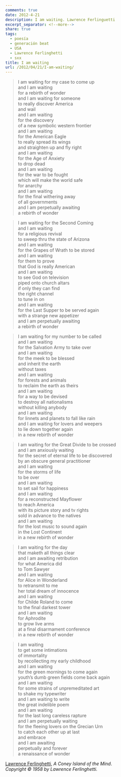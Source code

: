 ```yaml
---
comments: true
date: 2012-4-21
description: I am waiting. Lawrence Ferlinguetti
excerpt_separator: <!--more-->
share: true
tags:
  - poesía
  - generación beat
  - USA
  - Lawrence Ferlinghetti
  - sxx
title: I am waiting
url: /2012/04/21/I-am-waiting/
---
```



>I am waiting for my case to come up  
and I am waiting  
for a rebirth of wonder  
and I am waiting for someone  
to really discover America  
and wail<br/>
and I am waiting<br/>
for the discovery<br/>
of a new symbolic western frontier<br/>
and I am waiting<br/>
for the American Eagle<br/>
to really spread its wings<br/>
and straighten up and fly right<br/>
and I am waiting<br/>
for the Age of Anxiety<br/>
to drop dead<br/>
and I am waiting<br/>
for the war to be fought<br/>
which will make the world safe<br/>
for anarchy<br/>
and I am waiting<br/>
for the final withering away<br/>
of all governments<br/>
and I am perpetually awaiting<br/>
a rebirth of wonder</p>

>I am waiting for the Second Coming<br/>
and I am waiting<br/>
for a religious revival<br/>
to sweep thru the state of Arizona<br/>
and I am waiting<br/>
for the Grapes of Wrath to be stored<br/>
and I am waiting<br/>
for them to prove<br/>
that God is really American<br/>
and I am waiting<br/>
to see God on television<br/>
piped onto church altars<br/>
if only they can find<br/>
the right channel<br/>
to tune in on<br/>
and I am waiting<br/>
for the Last Supper to be served again<br/>
with a strange new appetizer<br/>
and I am perpetually awaiting<br/>
a rebirth of wonder</p>

>I am waiting for my number to be called<br/>
and I am waiting<br/>
for the Salvation Army to take over<br/>
and I am waiting<br/>
for the meek to be blessed<br/>
and inherit the earth<br/>
without taxes<br/>
and I am waiting<br/>
for forests and animals<br/>
to reclaim the earth as theirs<br/>
and I am waiting<br/>
for a way to be devised<br/>
to destroy all nationalisms<br/>
without killing anybody<br/>
and I am waiting<br/>
for linnets and planets to fall like rain<br/>
and I am waiting for lovers and weepers<br/>
to lie down together again<br/>
in a new rebirth of wonder</p>

>I am waiting for the Great Divide to be crossed<br/>
and I am anxiously waiting<br/>
for the secret of eternal life to be discovered<br/>
by an obscure general practitioner<br/>
and I am waiting<br/>
for the storms of life<br/>
to be over<br/>
and I am waiting<br/>
to set sail for happiness<br/>
and I am waiting<br/>
for a reconstructed Mayflower<br/>
to reach America<br/>
with its picture story and tv rights<br/>
sold in advance to the natives<br/>
and I am waiting<br/>
for the lost music to sound again<br/>
in the Lost Continent<br/>
in a new rebirth of wonder</p>

>I am waiting for the day<br/>
that maketh all things clear<br/>
and I am awaiting retribution<br/>
for what America did<br/>
to Tom Sawyer<br/>
and I am waiting<br/>
for Alice in Wonderland<br/>
to retransmit to me<br/>
her total dream of innocence<br/>
and I am waiting<br/>
for Childe Roland to come<br/>
to the final darkest tower<br/>
and I am waiting<br/>
for Aphrodite<br/>
to grow live arms<br/>
at a final disarmament conference<br/>
in a new rebirth of wonder</p>

>I am waiting<br/>
to get some intimations<br/>
of immortality<br/>
by recollecting my early childhood<br/>
and I am waiting<br/>
for the green mornings to come again<br/>
youth’s dumb green fields come back again<br/>
and I am waiting<br/>
for some strains of unpremeditated art<br/>
to shake my typewriter<br/>
and I am waiting to write<br/>
the great indelible poem<br/>
and I am waiting<br/>
for the last long careless rapture<br/>
and I am perpetually waiting<br/>
for the fleeing lovers on the Grecian Urn<br/>
to catch each other up at last<br/>
and embrace<br/>
and I am awaiting<br/>
perpetually and forever<br/>
a renaissance of wonder

[Lawrence Ferlinghetti](http://en.wikipedia.org/wiki/Lawrence_Ferlinghetti),  *A Coney Island of the Mind*.  
*Copyright © 1958 by Lawrence Ferlinghetti.*
